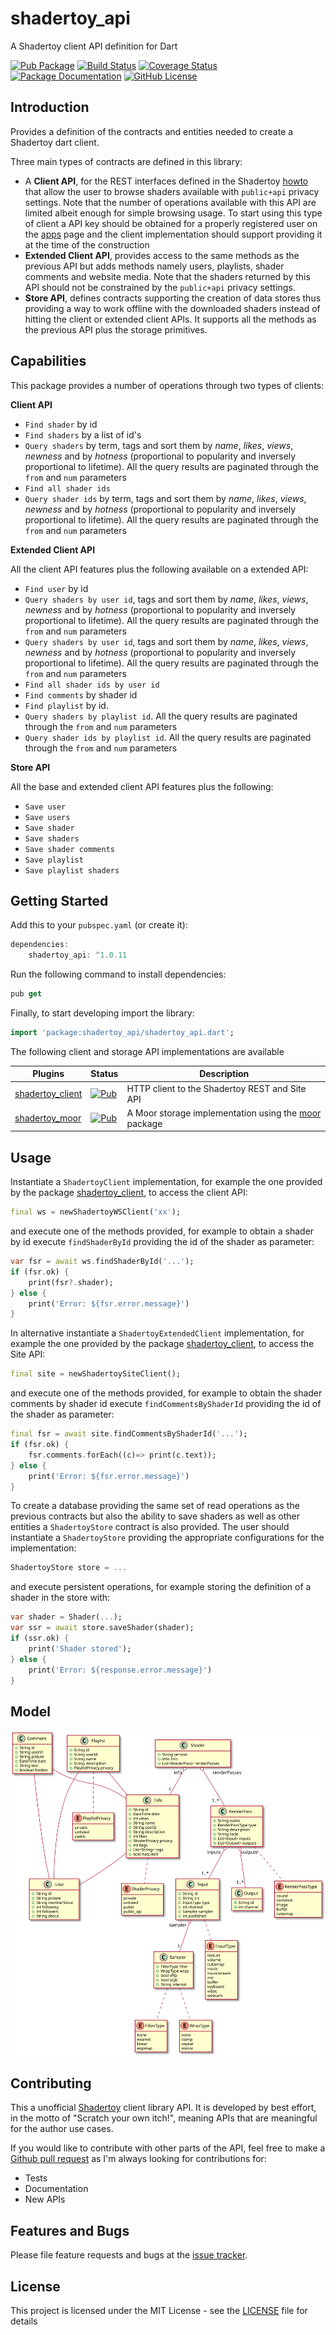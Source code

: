 # shadertoy_api
A Shadertoy client API definition for Dart

[![Pub Package](https://img.shields.io/pub/v/shadertoy_api.svg?style=flat-square)](https://pub.dartlang.org/packages/shadertoy_api)
[![Build Status](https://github.com/ivoleitao/shadertoy_api/workflows/build/badge.svg)](https://github.com/ivoleitao/shadertoy_api/actions)
[![Coverage Status](https://codecov.io/gh/ivoleitao/shadertoy_api/graph/badge.svg)](https://codecov.io/gh/ivoleitao/shadertoy_api)
[![Package Documentation](https://img.shields.io/badge/doc-shadertoy_api-blue.svg)](https://www.dartdocs.org/documentation/shadertoy_api/latest)
[![GitHub License](https://img.shields.io/badge/license-MIT-yellow.svg)](https://opensource.org/licenses/MIT)

## Introduction

Provides a definition of the contracts and entities needed to create a Shadertoy dart client.

Three main types of contracts are defined in this library:
* A **Client API**, for the REST interfaces defined in the Shadertoy [howto](https://www.shadertoy.com/howto#q2) that allow the user to browse shaders available with `public+api` privacy settings. Note that the number of operations available with this API are limited albeit enough for simple browsing usage. To start using this type of client a API key should be obtained for a properly registered user on the [apps](https://www.shadertoy.com/myapps) page and the client implementation should support providing it at the time of the construction
* **Extended Client API**, provides access to the same methods as the previous API but adds methods namely users, playlists, shader comments and website media. Note that the shaders returned by this API should not be constrained by the `public+api` privacy settings.
* **Store API**, defines contracts supporting the creation of data stores thus providing a way to work offline with the downloaded shaders instead of hitting the client or extended client APIs. It supports all the methods as the previous API plus the storage primitives.

## Capabilities

This package provides a number of operations through two types of clients:

**Client API**

* `Find shader` by id
* `Find shaders` by a list of id's
* `Query shaders` by term, tags and sort them by *name*, *likes*, *views*, *newness* and by *hotness* (proportional to popularity and inversely proportional to lifetime). All the query results are paginated through the `from` and `num` parameters
* `Find all shader ids`
* `Query shader ids` by term, tags and sort them by *name*, *likes*, *views*, *newness* and by *hotness* (proportional to popularity and inversely proportional to lifetime). All the query results are paginated through the `from` and `num` parameters

**Extended Client API**

All the client API features plus the following available on a extended API:
* `Find user` by id
* `Query shaders by user id`, tags and sort them by *name*, *likes*, *views*, *newness* and by *hotness* (proportional to popularity and inversely proportional to lifetime). All the query results are paginated through the `from` and `num` parameters
* `Query shaders by user id`, tags and sort them by *name*, *likes*, *views*, *newness* and by *hotness* (proportional to popularity and inversely proportional to lifetime). All the query results are paginated through the `from` and `num` parameters
* `Find all shader ids by user id`
* `Find comments` by shader id
* `Find playlist` by id.
* `Query shaders by playlist id`. All the query results are paginated through the `from` and `num` parameters
* `Query shader ids by playlist id`. All the query results are paginated through the `from` and `num` parameters 

**Store API**

All the base and extended client API features plus the following:
* `Save user`
* `Save users`
* `Save shader`
* `Save shaders`
* `Save shader comments`
* `Save playlist`
* `Save playlist shaders`

## Getting Started

Add this to your `pubspec.yaml` (or create it):

```dart
dependencies:
    shadertoy_api: ^1.0.11
```

Run the following command to install dependencies:

```dart
pub get
```

Finally, to start developing import the library:

```dart
import 'package:shadertoy_api/shadertoy_api.dart';
```

The following client and storage API implementations are available

| Plugins                                                    | Status                                                       | Description                                                  |
| ---------------------------------------------------------- | ------------------------------------------------------------ | ------------------------------------------------------------ |
| [shadertoy_client](https://github.com/ivoleitao/shadertoy_client) | [![Pub](https://img.shields.io/pub/v/shadertoy_client.svg?style=flat-square)](https://pub.dartlang.org/packages/shadertoy_client) | HTTP client to the Shadertoy REST and Site API                                      |
| [shadertoy_moor](https://github.com/ivoleitao/shadertoy_moor) | [![Pub](https://img.shields.io/pub/v/shadertoy_moor.svg?style=flat-square)](https://pub.dartlang.org/packages/shadertoy_moor) | A Moor storage implementation using the [moor](https://pub.dev/packages/moor) package                                     |

## Usage

Instantiate a `ShadertoyClient` implementation, for example the one provided by the package [shadertoy_client](https://pub.dev/packages/shadertoy_client), to access the client API:

```dart
final ws = newShadertoyWSClient('xx');
```
and execute one of the methods provided, for example to obtain a shader by id execute `findShaderById` providing the id of the shader as parameter:

```dart
var fsr = await ws.findShaderById('...');
if (fsr.ok) {
    print(fsr?.shader);
} else {
    print('Error: ${fsr.error.message}')
}
```
In alternative instantiate a `ShadertoyExtendedClient` implementation, for example the one provided by the package [shadertoy_client](https://pub.dev/packages/shadertoy_client), to access the Site API:
```dart
final site = newShadertoySiteClient();
```
and execute one of the methods provided, for example to obtain the shader comments by shader id execute `findCommentsByShaderId` providing the id of the shader as parameter:

```dart
final fsr = await site.findCommentsByShaderId('...');
if (fsr.ok) {
    fsr.comments.forEach((c)=> print(c.text));
} else {
    print('Error: ${fsr.error.message}')
}
```

To create a database providing the same set of read operations as the previous contracts but also the ability to save shaders as well as other entities a `ShadertoyStore` contract is also provided. The user should instantiate a `ShadertoyStore` providing the appropriate configurations for the implementation:

```dart
ShadertoyStore store = ...
```

and execute persistent operations, for example storing the definition of a shader in the store with:

```dart
var shader = Shader(...);
var ssr = await store.saveShader(shader);
if (ssr.ok) {
    print('Shader stored');
} else {
    print('Error: ${response.error.message}')
}
```

## Model

![Shadertoy API Model](model.svg?raw=true)

## Contributing

This a unofficial [Shadertoy](https://www.shadertoy.com) client library API. It is developed by best effort, in the motto of "Scratch your own itch!", meaning APIs that are meaningful for the author use cases.

If you would like to contribute with other parts of the API, feel free to make a [Github pull request](https://github.com/ivoleitao/shadertoy_api/pulls) as I'm always looking for contributions for:
* Tests
* Documentation
* New APIs

## Features and Bugs

Please file feature requests and bugs at the [issue tracker][tracker].

[tracker]: https://github.com/ivoleitao/shadertoy_api/issues/new

## License

This project is licensed under the MIT License - see the [LICENSE](https://github.com/ivoleitao/shadertoy_api/LICENSE) file for details
